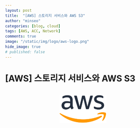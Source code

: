 ```yaml
---
layout: post
title:  "[AWS] 스토리지 서비스와 AWS S3"
author: "minseo"
categories: [blog, cloud]
tags: [AWS, ACC, Network]
comments: true
image: "/static/img/logo/aws-logo.png"
hide_image: true
# published: false
---
```

# [AWS] 스토리지 서비스와 AWS S3

<br>
<center><img src="../../../static/img/240330/AWS-logo.png" width="30%"></center>
<br><br><br>